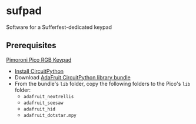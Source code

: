 # sufpad
Software for a Sufferfest-dedicated keypad

## Prerequisites

[Pimoroni Pico RGB Keypad](https://shop.pimoroni.com/products/pico-rgb-keypad-base)

- [Install CircuitPython](https://learn.adafruit.com/getting-started-with-raspberry-pi-pico-circuitpython)
- Download [AdaFruit CircuitPython library bundle](https://github.com/adafruit/Adafruit_CircuitPython_Bundle/releases)
- From the bundle's `lib` folder, copy the following folders to the Pico's `lib` folder:
  - `adafruit_neotrellis`
  - `adafruit_seesaw`
  - `adafruit_hid`
  - `adafruit_dotstar.mpy`
